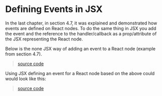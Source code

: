# Defining Events in JSX

In the last chapter, in section 4.7, it was explained and demonstrated how events are defined on React nodes. To do the same thing in JSX you add the event and the reference to the handler/callback as a prop/attribute of the JSX representing the React node.

Below is the none JSX way of adding an event to a React node (example from section 4.7).

> [source code](https://jsfiddle.net/ct5acw2y/#tabs=js,result,html,resources)

Using JSX defining an event for a React node based on the above could would look like this:

> [source code](https://jsfiddle.net/tvmqwuu1/#tabs=js,result,html,resources)
